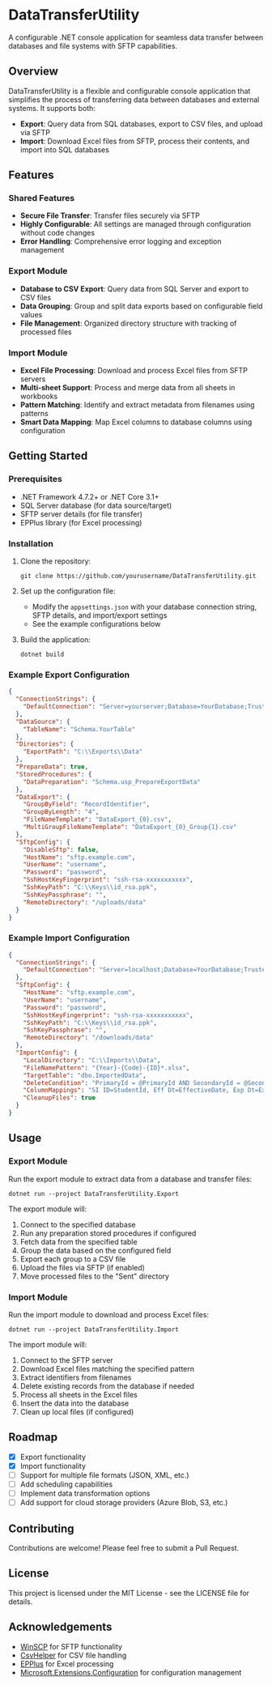 # DataTransferUtility

A configurable .NET console application for seamless data transfer between databases and file systems with SFTP capabilities.

## Overview

DataTransferUtility is a flexible and configurable console application that simplifies the process of transferring data between databases and external systems. It supports both:
- **Export**: Query data from SQL databases, export to CSV files, and upload via SFTP
- **Import**: Download Excel files from SFTP, process their contents, and import into SQL databases

## Features

### Shared Features
- **Secure File Transfer**: Transfer files securely via SFTP
- **Highly Configurable**: All settings are managed through configuration without code changes
- **Error Handling**: Comprehensive error logging and exception management

### Export Module
- **Database to CSV Export**: Query data from SQL Server and export to CSV files
- **Data Grouping**: Group and split data exports based on configurable field values
- **File Management**: Organized directory structure with tracking of processed files

### Import Module
- **Excel File Processing**: Download and process Excel files from SFTP servers
- **Multi-sheet Support**: Process and merge data from all sheets in workbooks
- **Pattern Matching**: Identify and extract metadata from filenames using patterns
- **Smart Data Mapping**: Map Excel columns to database columns using configuration

## Getting Started

### Prerequisites

- .NET Framework 4.7.2+ or .NET Core 3.1+
- SQL Server database (for data source/target)
- SFTP server details (for file transfer)
- EPPlus library (for Excel processing)

### Installation

1. Clone the repository:
   ```
   git clone https://github.com/yourusername/DataTransferUtility.git
   ```

2. Set up the configuration file:
   - Modify the `appsettings.json` with your database connection string, SFTP details, and import/export settings
   - See the example configurations below

3. Build the application:
   ```
   dotnet build
   ```

### Example Export Configuration

```json
{
  "ConnectionStrings": {
    "DefaultConnection": "Server=yourserver;Database=YourDatabase;Trusted_Connection=True;"
  },
  "DataSource": {
    "TableName": "Schema.YourTable"
  },
  "Directories": {
    "ExportPath": "C:\\Exports\\Data"
  },
  "PrepareData": true,
  "StoredProcedures": {
    "DataPreparation": "Schema.usp_PrepareExportData"
  },
  "DataExport": {
    "GroupByField": "RecordIdentifier",
    "GroupByLength": "4",
    "FileNameTemplate": "DataExport_{0}.csv",
    "MultiGroupFileNameTemplate": "DataExport_{0}_Group{1}.csv"
  },
  "SftpConfig": {
    "DisableSftp": false,
    "HostName": "sftp.example.com",
    "UserName": "username",
    "Password": "password",
    "SshHostKeyFingerprint": "ssh-rsa-xxxxxxxxxxx",
    "SshKeyPath": "C:\\Keys\\id_rsa.ppk",
    "SshKeyPassphrase": "",
    "RemoteDirectory": "/uploads/data"
  }
}
```

### Example Import Configuration

```json
{
  "ConnectionStrings": {
    "DefaultConnection": "Server=localhost;Database=YourDatabase;Trusted_Connection=True;"
  },
  "SftpConfig": {
    "HostName": "sftp.example.com",
    "UserName": "username",
    "Password": "password",
    "SshHostKeyFingerprint": "ssh-rsa-xxxxxxxxxxx",
    "SshKeyPath": "C:\\Keys\\id_rsa.ppk",
    "SshKeyPassphrase": "",
    "RemoteDirectory": "/downloads/data"
  },
  "ImportConfig": {
    "LocalDirectory": "C:\\Imports\\Data",
    "FileNamePattern": "{Year}-{Code}-{ID}*.xlsx",
    "TargetTable": "dbo.ImportedData",
    "DeleteCondition": "PrimaryId = @PrimaryId AND SecondaryId = @SecondaryId",
    "ColumnMappings": "SI ID=StudentId, Eff Dt=EffectiveDate, Exp Dt=ExpirationDate",
    "CleanupFiles": true
  }
}
```

## Usage

### Export Module

Run the export module to extract data from a database and transfer files:

```
dotnet run --project DataTransferUtility.Export
```

The export module will:
1. Connect to the specified database
2. Run any preparation stored procedures if configured
3. Fetch data from the specified table
4. Group the data based on the configured field
5. Export each group to a CSV file
6. Upload the files via SFTP (if enabled)
7. Move processed files to the "Sent" directory

### Import Module

Run the import module to download and process Excel files:

```
dotnet run --project DataTransferUtility.Import
```

The import module will:
1. Connect to the SFTP server
2. Download Excel files matching the specified pattern
3. Extract identifiers from filenames
4. Delete existing records from the database if needed
5. Process all sheets in the Excel files
6. Insert the data into the database
7. Clean up local files (if configured)

## Roadmap

- [x] Export functionality
- [x] Import functionality
- [ ] Support for multiple file formats (JSON, XML, etc.)
- [ ] Add scheduling capabilities
- [ ] Implement data transformation options
- [ ] Add support for cloud storage providers (Azure Blob, S3, etc.)

## Contributing

Contributions are welcome! Please feel free to submit a Pull Request.

## License

This project is licensed under the MIT License - see the LICENSE file for details.

## Acknowledgements

- [WinSCP](https://winscp.net/) for SFTP functionality
- [CsvHelper](https://joshclose.github.io/CsvHelper/) for CSV file handling
- [EPPlus](https://github.com/EPPlusSoftware/EPPlus) for Excel processing
- [Microsoft.Extensions.Configuration](https://docs.microsoft.com/en-us/dotnet/api/microsoft.extensions.configuration) for configuration management